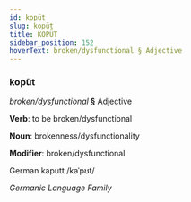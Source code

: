 ```yaml
---
id: kopüt
slug: kopüt
title: KOPÜT
sidebar_position: 152
hoverText: broken/dysfunctional § Adjective
---
```


### kopüt

*broken/dysfunctional* **§** Adjective

**Verb**: to be broken/dysfunctional

**Noun**: brokenness/dysfunctionality

**Modifier**: broken/dysfunctional

German kaputt /kaˈpʊt/

*Germanic Language Family*